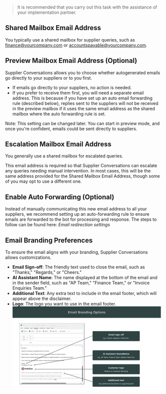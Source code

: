 > It is recommended that you carry out this task with the assistance of your implementation partner.

## Shared Mailbox Email Address 

You typically use a shared mailbox for supplier queries, such as finance@yourcompany.com or accountspayable@yourcompany.com.

## Preview Mailbox Email Address (Optional) 

Supplier Conversations allows you to choose whether autogenerated emails go directly to your suppliers or to you first. 
* If emails go directly to your suppliers, no action is needed. 
* If you prefer to receive them first, you will need a separate email address. This is because if you have set up an auto email forwarding rule (described below), replies sent to the suppliers will not be received in the preview mailbox if it uses the same email address as the shared mailbox where the auto forwarding rule is set.

Note: This setting can be changed later. You can start in preview mode, and once you're confident, emails could be sent directly to suppliers.

## Escalation Mailbox Email Address

You generally use a shared mailbox for escalated queries. 

This email address is required so that Supplier Conversations can escalate any queries needing manual intervention. In most cases, this will be the same address provided for the Shared Mailbox Email Address, though some of you may opt to use a different one.

## Enable Auto Forwarding (Optional)

Instead of manually communicating this new email address to all your suppliers, we recommend setting up an auto-forwarding rule to ensure emails are forwarded to the bot for processing and response. The steps to follow can be found here: *Email redirection settings*

## Email Branding Preferences

To ensure the email aligns with your branding, Supplier Conversations allows customizations. 
* **Email Sign-off**: The friendly text used to close the email, such as "Thanks," "Regards," or "Cheers."
* **AI Assistant Name**: The name displayed at the bottom of the email and in the sender field, such as "AP Team," "Finance Team," or "Invoice Enquiries Team."
* **Additional Text**: Any extra text to include in the email footer, which will appear above the disclaimer.
* **Logo**: The logo you want to use in the email footer.
![](../../images/sc_email_branding.png)
